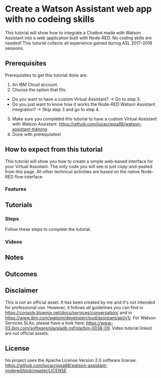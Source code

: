 # Create a Watson Assistant web app with no codeing skills

This tutorial will show how to integrate a Chatbot made with Watson Assistant into a web application built with Node-RED. No coding skills are needed!
This tutorial collects all experience gained during ASL 2017-2018 sessions.

## Prerequisites
Prerequisites to get this tutorial done are:
1. An IBM Cloud account.
2. Choose the option that fits:
  - Do you want to have a custom Virtual Assistant? -> Go to step 3.
  - Do you just want to know how it works the Node-RED Watson Assistant integration? -> Skip step 3 and go to step 4.
3. Make sure you completed this tutorial to have a custom Virtual Assistant with Watson Assistant: https://github.com/lucacrippa88/watson-assistant-training
4. Done with prerequisites!

## How to expect from this tutorial
This tutorial will show you how to create a simple web-based interface for your Virtual Assistant. The only code you will see is just copy-and-pasted from this page. All other technical activities are based on the native Node-RED flow interface.

### Features

## Tutorials

### Steps
Follow these steps to complete the tutorial.

### Videos

## Notes

## Outcomes

## Disclaimer

This is not an official asset. It has been created by me and it's not intended for professional use. However, it follows all guidelines you can find in https://console.bluemix.net/docs/services/conversation/ and in https://www.ibm.com/watson/developercloud/assistant/api/v1/. For Watson Services SLAs, please have a look here: https://www-03.ibm.com/software/sla/sladb.nsf/sla/bm-0038-09. Video tutorial linked are not official assets.

## License

his project uses the Apache License Version 2.0 software license. https://github.com/lucacrippa88/watson-assistant-nodered/blob/master/LICENSE
